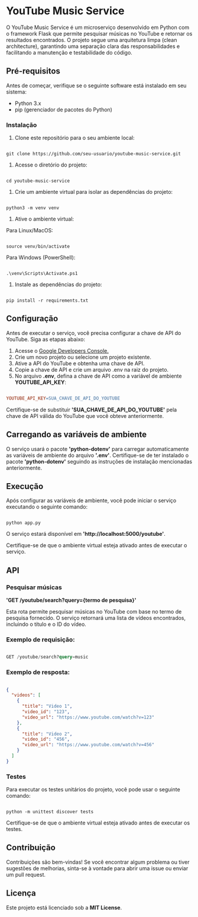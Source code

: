 # YouTube Music Service

O YouTube Music Service é um microserviço desenvolvido em Python com o framework Flask que permite pesquisar músicas no YouTube e retornar os resultados encontrados. O projeto segue uma arquitetura limpa (clean architecture), garantindo uma separação clara das responsabilidades e facilitando a manutenção e testabilidade do código.

## Pré-requisitos

Antes de começar, verifique se o seguinte software está instalado em seu sistema:

* Python 3.x
* pip (gerenciador de pacotes do Python)

### Instalação

1. Clone este repositório para o seu ambiente local:

```shell

git clone https://github.com/seu-usuario/youtube-music-service.git
```
    
1. Acesse o diretório do projeto:

```shell

cd youtube-music-service
```
1. Crie um ambiente virtual para isolar as dependências do projeto:

```shell

python3 -m venv venv
```
1. Ative o ambiente virtual:

Para Linux/MacOS:

```shell

source venv/bin/activate
```
Para Windows (PowerShell):

```shell

.\venv\Scripts\Activate.ps1
```
1. Instale as dependências do projeto:

```shell

pip install -r requirements.txt
```

## Configuração

Antes de executar o serviço, você precisa configurar a chave de API do YouTube. Siga as etapas abaixo:

<ol>
    <li>Acesse o <a href="https://console.developers.google.com/">Google Developers Console.</a></li>
    <li>Crie um novo projeto ou selecione um projeto existente.</li>
    <li>Ative a API do YouTube e obtenha uma chave de API.</li>
    <li>Copie a chave de API e crie um arquivo .env na raiz do projeto.</li>
    <li>No arquivo <b>.env</b>, defina a chave de API como a variável de ambiente <b>YOUTUBE_API_KEY</b>:</li>
</ol>

```makefile

YOUTUBE_API_KEY=SUA_CHAVE_DE_API_DO_YOUTUBE
```

Certifique-se de substituir **'SUA_CHAVE_DE_API_DO_YOUTUBE'** pela chave de API válida do YouTube que você obteve anteriormente.

## Carregando as variáveis de ambiente

O serviço usará o pacote **'python-dotenv'** para carregar automaticamente as variáveis de ambiente do arquivo **'.env'**. Certifique-se de ter instalado o pacote **'python-dotenv'** seguindo as instruções de instalação mencionadas anteriormente.

## Execução

Após configurar as variáveis de ambiente, você pode iniciar o serviço executando o seguinte comando:

```shell

python app.py
```
O serviço estará disponível em **'http://localhost:5000/youtube'**.

Certifique-se de que o ambiente virtual esteja ativado antes de executar o serviço.

## API

### Pesquisar músicas

**'GET /youtube/search?query={termo de pesquisa}'**

Esta rota permite pesquisar músicas no YouTube com base no termo de pesquisa fornecido. O serviço retornará uma lista de vídeos encontrados, incluindo o título e o ID do vídeo.

### Exemplo de requisição:

```sql

GET /youtube/search?query=music
```

### Exemplo de resposta:

```json

{
  "videos": [
    {
      "title": "Video 1",
      "video_id": "123",
      "video_url": "https://www.youtube.com/watch?v=123"
    },
    {
      "title": "Video 2",
      "video_id": "456",
      "video_url": "https://www.youtube.com/watch?v=456"
    }
  ]
}
```

### Testes

Para executar os testes unitários do projeto, você pode usar o seguinte comando:

```shell

python -m unittest discover tests
```

Certifique-se de que o ambiente virtual esteja ativado antes de executar os testes.

## Contribuição

Contribuições são bem-vindas! Se você encontrar algum problema ou tiver sugestões de melhorias, sinta-se à vontade para abrir uma issue ou enviar um pull request.

## Licença

Este projeto está licenciado sob a **MIT License**.